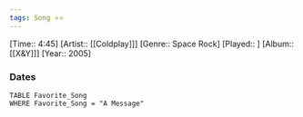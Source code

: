 ```yaml
---
tags: Song ⭐⭐ 
---
```

[Time:: 4:45]
[Artist:: [[Coldplay]]]
[Genre:: Space Rock]
[Played:: ]
[Album:: [[X&Y]]]
[Year:: 2005]
### Dates
````dataview
TABLE Favorite_Song
WHERE Favorite_Song = "A Message"
````